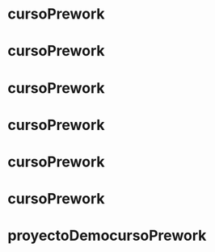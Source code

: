 # cursoPrework
# cursoPrework
# cursoPrework
# cursoPrework
# cursoPrework
# cursoPrework
# proyectoDemocursoPrework
